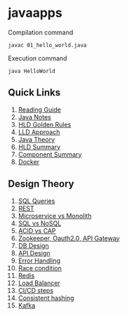 # javaapps

Compilation command
```
javac 01_hello_world.java
```

Execution command
```
java HelloWorld
```

## Quick Links
1. [Reading Guide](reading_guide.md)
2. [Java Notes](22_design_notes/15_java_notes.md)
3. [HLD Golden Rules](22_design_notes/03_hld_golden_rules.md)
4. [LLD Approach](22_design_notes/04_lld_approach.md)
5. [Java Theory](20_java_theory/01_intro.md)
6. [HLD Summary](27_summary/01_summary_of_HLD.md)
7. [Component Summary](27_summary/02_summary_of_components.md)
8. [Docker](22_design_notes/23_docker.md)

## Design Theory 
1. [SQL Queries](23_sql/04_common_queries.md)
2. [REST](22_design_notes/19_REST.md)
3. [Microservice vs Monolith](22_design_notes/20_microservice_vs_monolith.md)
4. [SQL vs NoSQL](22_design_notes/21_sql_vs_nosql.md)
5. [ACID vs CAP](22_design_notes/22_acid_vs_cap.md)
6. [Zookeeper, Oauth2.0, API Gateway](22_design_notes/01_quick_summary.md)
7. [DB Design](22_design_notes/06_db_design.md)
8. [API Design](22_design_notes/07_api_design.md)
9. [Error Handling](22_design_notes/08_retry.md)
10. [Race condition](22_design_notes/09_race_condition.md)
11. [Redis](22_design_notes/11_redis.md)
12. [Load Balancer](22_design_notes/12_load_balancing.md)
13. [CI/CD steps](22_design_notes/13_ci_cd.md)
14. [Consistent hashing](22_design_notes/14_consistent_hashing.md)
15. [Kafka](26_kafka/01_intro.md)
